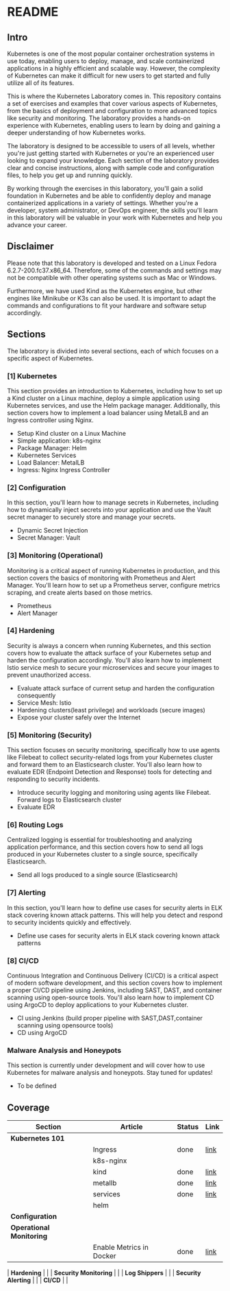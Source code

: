 # README

## Intro

Kubernetes is one of the most popular container orchestration systems in use today, enabling users to deploy, manage, and scale containerized applications in a highly efficient and scalable way. However, the complexity of Kubernetes can make it difficult for new users to get started and fully utilize all of its features.

This is where the Kubernetes Laboratory comes in. This repository contains a set of exercises and examples that cover various aspects of Kubernetes, from the basics of deployment and configuration to more advanced topics like security and monitoring. The laboratory provides a hands-on experience with Kubernetes, enabling users to learn by doing and gaining a deeper understanding of how Kubernetes works.

The laboratory is designed to be accessible to users of all levels, whether you're just getting started with Kubernetes or you're an experienced user looking to expand your knowledge. Each section of the laboratory provides clear and concise instructions, along with sample code and configuration files, to help you get up and running quickly.

By working through the exercises in this laboratory, you'll gain a solid foundation in Kubernetes and be able to confidently deploy and manage containerized applications in a variety of settings. Whether you're a developer, system administrator, or DevOps engineer, the skills you'll learn in this laboratory will be valuable in your work with Kubernetes and help you advance your career.

## Disclaimer

Please note that this laboratory is developed and tested on a Linux Fedora 6.2.7-200.fc37.x86_64. Therefore, some of the commands and settings may not be compatible with other operating systems such as Mac or Windows.

Furthermore, we have used Kind as the Kubernetes engine, but other engines like Minikube or K3s can also be used. It is important to adapt the commands and configurations to fit your hardware and software setup accordingly.

## Sections

The laboratory is divided into several sections, each of which focuses on a specific aspect of Kubernetes.

### [1] Kubernetes

This section provides an introduction to Kubernetes, including how to set up a Kind cluster on a Linux machine, deploy a simple application using Kubernetes services, and use the Helm package manager. Additionally, this section covers how to implement a load balancer using MetalLB and an Ingress controller using Nginx.

- Setup Kind cluster on a Linux Machine
- Simple application: k8s-nginx
- Package Manager: Helm
- Kubernetes Services
- Load Balancer: MetalLB
- Ingress: Nginx Ingress Controller

### [2] Configuration

In this section, you'll learn how to manage secrets in Kubernetes, including how to dynamically inject secrets into your application and use the Vault secret manager to securely store and manage your secrets.

- Dynamic Secret Injection
- Secret Manager: Vault

### [3] Monitoring (Operational)

Monitoring is a critical aspect of running Kubernetes in production, and this section covers the basics of monitoring with Prometheus and Alert Manager. You'll learn how to set up a Prometheus server, configure metrics scraping, and create alerts based on those metrics.

- Prometheus
- Alert Manager

### [4] Hardening

Security is always a concern when running Kubernetes, and this section covers how to evaluate the attack surface of your Kubernetes setup and harden the configuration accordingly. You'll also learn how to implement Istio service mesh to secure your microservices and secure your images to prevent unauthorized access.

- Evaluate attack surface of current setup and harden the configuration consequently
- Service Mesh: Istio
- Hardening clusters(least privilege) and workloads (secure images)
- Expose your cluster safely over the Internet


### [5] Monitoring (Security)

This section focuses on security monitoring, specifically how to use agents like Filebeat to collect security-related logs from your Kubernetes cluster and forward them to an Elasticsearch cluster. You'll also learn how to evaluate EDR (Endpoint Detection and Response) tools for detecting and responding to security incidents.

- Introduce security logging and monitoring using agents like Filebeat. Forward logs to Elasticsearch cluster
- Evaluate EDR
 
### [6] Routing Logs

Centralized logging is essential for troubleshooting and analyzing application performance, and this section covers how to send all logs produced in your Kubernetes cluster to a single source, specifically Elasticsearch.

- Send all logs produced to a single source (Elasticsearch)

### [7] Alerting

In this section, you'll learn how to define use cases for security alerts in ELK stack covering known attack patterns. This will help you detect and respond to security incidents quickly and effectively.

- Define use cases for security alerts in ELK stack covering known attack patterns

### [8] CI/CD

Continuous Integration and Continuous Delivery (CI/CD) is a critical aspect of modern software development, and this section covers how to implement a proper CI/CD pipeline using Jenkins, including SAST, DAST, and container scanning using open-source tools. You'll also learn how to implement CD using ArgoCD to deploy applications to your Kubernetes cluster.

- CI using Jenkins (build proper pipeline with SAST,DAST,container scanning using opensource tools)
- CD using ArgoCD


### Malware Analysis and Honeypots

This section is currently under development and will cover how to use Kubernetes for malware analysis and honeypots. Stay tuned for updates!

- To be defined

## Coverage

| Section | Article | Status | Link |
| --- | --- | --- | --- | 
| **Kubernetes 101** | 
|  | Ingress | done | [link](01-kubernetes_101/ingress/README.md)
|  | k8s-nginx
|  | kind | done | [link](01-kubernetes_101/kind/README.md)
|  | metallb | done | [link](01-kubernetes_101/metallb/README.md)
|  | services | done | [link](01-kubernetes_101/services/README.md)
|  | helm |
| **Configuration** | |
| **Operational Monitoring** | |
|  | Enable Metrics in Docker | done | [link](03-operational_monitoring/docker-metrics/README.md)

| **Hardening** | |
| **Security Monitoring** | |
| **Log Shippers** | |
| **Security Alerting** | |
| **CI/CD** | |







